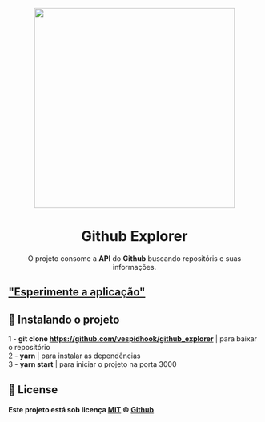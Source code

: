 <p align="center">
  <img  width="400" src="https://github.githubassets.com/images/modules/logos_page/GitHub-Mark.png">
</p>

<h1 align="center">Github Explorer</h1>
<p align="center">O projeto consome a <strong>API</strong> do <strong>Github</strong> buscando repositóris e suas informações.</p>
<p align="center">

## ["Esperimente a aplicação"](github-explorer-bruno.netlify.app)

## :round_pushpin: Instalando o projeto

1 - <strong>git clone https://github.com/vespidhook/github_explorer</strong> | para baixar o repositório <br/>
2 - <strong>yarn </strong> | para instalar as dependências<br/>
3 - <strong>yarn start</strong> | para iniciar o projeto na porta 3000<br/>

## :memo: License

#### Este projeto está sob licença [MIT](./LICENSE) &copy; [Github](https://github.com/vespidhook)
